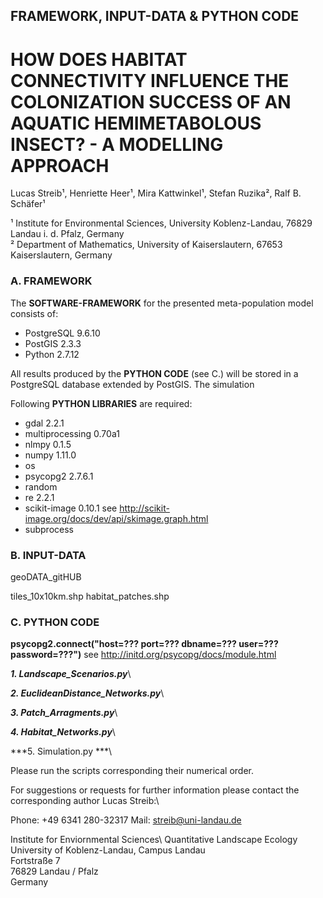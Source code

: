 
## FRAMEWORK, INPUT-DATA & PYTHON CODE 

# HOW DOES HABITAT CONNECTIVITY INFLUENCE THE COLONIZATION SUCCESS OF AN AQUATIC HEMIMETABOLOUS INSECT? - A MODELLING APPROACH

Lucas Streib¹, Henriette Heer¹, Mira Kattwinkel¹, Stefan Ruzika², Ralf B. Schäfer¹

¹ Institute for Environmental Sciences, University Koblenz-Landau, 76829 Landau i. d. Pfalz, Germany\
² Department of Mathematics, University of Kaiserslautern, 67653 Kaiserslautern, Germany

### A. FRAMEWORK

The **SOFTWARE-FRAMEWORK** for the presented meta-population model consists of: 

- PostgreSQL 9.6.10
- PostGIS 2.3.3
- Python 2.7.12

All results produced by the **PYTHON CODE** (see C.) will be stored in a PostgreSQL database extended by PostGIS. The simulation 

Following **PYTHON LIBRARIES** are required: 

- gdal 2.2.1
- multiprocessing 0.70a1
- nlmpy 0.1.5
- numpy 1.11.0
- os
- psycopg2 2.7.6.1
- random
- re 2.2.1
- scikit-image 0.10.1 see http://scikit-image.org/docs/dev/api/skimage.graph.html 
- subprocess

### B. INPUT-DATA

geoDATA_gitHUB

tiles_10x10km.shp
habitat_patches.shp

### C. PYTHON CODE

**psycopg2.connect("host=??? port=??? dbname=??? user=??? password=???")** see http://initd.org/psycopg/docs/module.html

***1. Landscape_Scenarios.py***\ 

***2. EuclideanDistance_Networks.py***\ 

***3. Patch_Arragments.py***\ 

***4. Habitat_Networks.py***\ 

***5. Simulation.py ***\ 


Please run the scripts corresponding their numerical order.

For suggestions or requests for further information please contact the corresponding author Lucas Streib:\

Phone:  +49 6341 280-32317
Mail:   streib@uni-landau.de

Institute for Enviornmental Sciences\ 
Quantitative Landscape Ecology\
University of Koblenz-Landau, Campus Landau\
Fortstraße 7\
76829 Landau / Pfalz\
Germany

